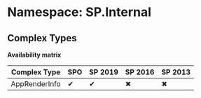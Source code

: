 # Namespace: SP.Internal

## Complex Types

**Availability matrix**

Complex Type | SPO | SP 2019 | SP 2016 | SP 2013
----------|-----|---------|---------|--------
AppRenderInfo | ✔ | ✔ | ✖ | ✖
